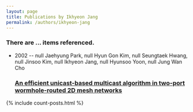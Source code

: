 ```yaml
---
layout: page
title: Publications by Ikhyeon Jang
permalink: /authors/ikhyeon-jang
---
```


<h3 id="number-posts">There are ... items referenced.</h3>
<ul class="post-list">
<li><span class='post-meta'>2002 -- null Jaehyung Park, null Hyun Gon Kim, null Seungtaek Hwang, null Jinsoo Kim, null Ikhyeon Jang, null Hyunsoo Yoon, null Jung Wan Cho</span><h3><a class='post-link' href="{{ site.baseurl }}/an-efficient-unicast-based-multicast-algorithm-in-two-port-wormhole-routed-2d-mesh-networks">An efficient unicast-based multicast algorithm in two-port wormhole-routed 2D mesh networks</a></h3></li>

</ul>
{% include count-posts.html %}
